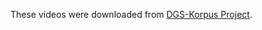 These videos were downloaded from [DGS-Korpus Project](https://www.sign-lang.uni-hamburg.de/meinedgs/ling/start-name_en.html).
